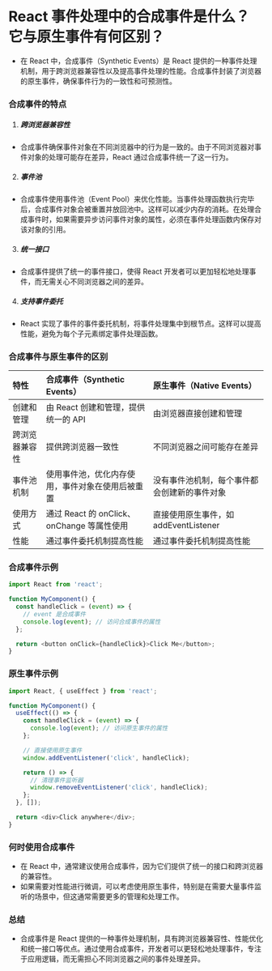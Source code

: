 # React 事件处理中的合成事件是什么？它与原生事件有何区别？

- 在 React 中，合成事件（Synthetic Events）是 React 提供的一种事件处理机制，用于跨浏览器兼容性以及提高事件处理的性能。合成事件封装了浏览器的原生事件，确保事件行为的一致性和可预测性。

### 合成事件的特点

1. ##### 跨浏览器兼容性

- 合成事件确保事件对象在不同浏览器中的行为是一致的。由于不同浏览器对事件对象的处理可能存在差异，React 通过合成事件统一了这一行为。

2. ##### 事件池

- 合成事件使用事件池（Event Pool）来优化性能。当事件处理函数执行完毕后，合成事件对象会被重置并放回池中。这样可以减少内存的消耗。在处理合成事件时，如果需要异步访问事件对象的属性，必须在事件处理函数内保存对该对象的引用。

3. ##### 统一接口

- 合成事件提供了统一的事件接口，使得 React 开发者可以更加轻松地处理事件，而无需关心不同浏览器之间的差异。

4. ##### 支持事件委托

- React 实现了事件的事件委托机制，将事件处理集中到根节点。这样可以提高性能，避免为每个子元素绑定事件处理函数。

### 合成事件与原生事件的区别

| 特性           | 合成事件（Synthetic Events）                     | 原生事件（Native Events）                    |
| :------------- | :----------------------------------------------- | :------------------------------------------- |
| 创建和管理     | 由 React 创建和管理，提供统一的 API              | 由浏览器直接创建和管理                       |
| 跨浏览器兼容性 | 提供跨浏览器一致性                               | 不同浏览器之间可能存在差异                   |
| 事件池机制     | 使用事件池，优化内存使用，事件对象在使用后被重置 | 没有事件池机制，每个事件都会创建新的事件对象 |
| 使用方式       | 通过 React 的 onClick、onChange 等属性使用       | 直接使用原生事件，如 addEventListener        |
| 性能           | 通过事件委托机制提高性能                         | 通过事件委托机制提高性能                     |

### 合成事件示例

```js
import React from 'react';

function MyComponent() {
  const handleClick = (event) => {
    // event 是合成事件
    console.log(event); // 访问合成事件的属性
  };

  return <button onClick={handleClick}>Click Me</button>;
}
```

### 原生事件示例

```js
import React, { useEffect } from 'react';

function MyComponent() {
  useEffect(() => {
    const handleClick = (event) => {
      console.log(event); // 访问原生事件的属性
    };

    // 直接使用原生事件
    window.addEventListener('click', handleClick);

    return () => {
      // 清理事件监听器
      window.removeEventListener('click', handleClick);
    };
  }, []);

  return <div>Click anywhere</div>;
}
```

### 何时使用合成事件

- 在 React 中，通常建议使用合成事件，因为它们提供了统一的接口和跨浏览器的兼容性。
- 如果需要对性能进行微调，可以考虑使用原生事件，特别是在需要大量事件监听的场景中，但这通常需要更多的管理和处理工作。

### 总结

- 合成事件是 React 提供的一种事件处理机制，具有跨浏览器兼容性、性能优化和统一接口等优点。通过使用合成事件，开发者可以更轻松地处理事件，专注于应用逻辑，而无需担心不同浏览器之间的事件处理差异。
